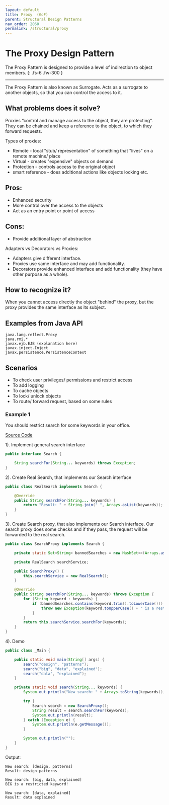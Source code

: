 ```yaml
---
layout: default
title: Proxy  (GoF)
parent: Structural Design Patterns
nav_order: 2060
permalink: /structural/proxy
---
```


# The Proxy Design Pattern

The Proxy Pattern is designed to provide a level of indirection to object members.
{: .fs-6 .fw-300 }

---

The Proxy Pattern is also known as Surrogate.
Acts as a surrogate to another objects, so that you can control the access to it.

## What problems does it solve?
Proxies “control and manage access to the object, they are protecting“.
They can be chained and keep a reference to the object, to which they forward requests.

Types of proxies:
- Remote - local "stub/ representation" of something that "lives" on a remote machine/ place
- Virtual - creates "expensive" objects on demand
- Protection - controls access to the original object
- smart reference - does additional actions like objects locking etc.

## Pros:
- Enhanced security
- More control over the access to the objects
- Act as an entry point or point of access

## Cons:
- Provide additional layer of abstraction

Adapters vs Decorators vs Proxies:
- Adapters give different interface.
- Proxies use same interface and may add functionality.
- Decorators provide enhanced interface and add functionality (they have other purpose as a whole).

## How to recognize it?
When you cannot access directly the object "behind" the proxy, but the proxy provides the same interface as its subject.

## Examples from Java API
```
java.lang.reflect.Proxy
java.rmi.*
javax.ejb.EJB (explanation here)
javax.inject.Inject 
javax.persistence.PersistenceContext
```
## Scenarios
- To check user privileges/ permissions and restrict access
- To add logging
- To cache objects
- To lock/ unlock objects
- To route/ forward request, based on some rules

### Example 1
You should restrict search for some keywords in your office.

[Source Code](https://github.com/Iretha/ebook-design-patterns/tree/master/src/com/smdev/structural/proxy) 

1). Implement general search interface
```java
public interface Search {

    String searchFor(String... keywords) throws Exception;
}
```
2). Create Real Search, that implements our Search interface
```java
public class RealSearch implements Search {

    @Override
    public String searchFor(String... keywords) {
        return "Result: " + String.join(" ", Arrays.asList(keywords));
    }
}
```
3). Create Search proxy, that also implements our Search interface.
Our search proxy does some checks and if they pass, the request will be forwarded to the real search.

```java
public class SearchProxy implements Search {

    private static Set<String> bannedSearches = new HashSet<>(Arrays.asList("big", "something-you-should-not-have-access-to"));

    private RealSearch searchService;

    public SearchProxy() {
        this.searchService = new RealSearch();
    }

    @Override
    public String searchFor(String... keywords) throws Exception {
        for (String keyword : keywords) {
            if (bannedSearches.contains(keyword.trim().toLowerCase())) {
                throw new Exception(keyword.toUpperCase() + " is a restricted keyword!");
            }
        }
        return this.searchService.searchFor(keywords);
    }
}
```
4). Demo
```java
public class _Main {

    public static void main(String[] args) {
        search("design", "patterns");
        search("big", "data", "explained");
        search("data", "explained");
    }

    private static void search(String... keywords) {
        System.out.println("New search: " + Arrays.toString(keywords));

        try {
            Search search = new SearchProxy();
            String result = search.searchFor(keywords);
            System.out.println(result);
        } catch (Exception e) {
            System.out.println(e.getMessage());
        }

        System.out.println("");
    }
}
```
Output:
```
New search: [design, patterns]
Result: design patterns

New search: [big, data, explained]
BIG is a restricted keyword!

New search: [data, explained]
Result: data explained
```

